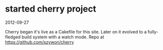 # started cherry project

2012-09-27

Cherry began it's live as a Cakefile for this site. Later on it evolved to a fully-fledged build system with a watch mode. Repo at <https://github.com/szywon/cherry>

